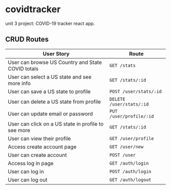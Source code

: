 # covidtracker
unit 3 project: COVID-19 tracker react app.

## CRUD Routes
|User Story|Route|
|-|-|
|User can browse US Country and State COVID totals| `GET /stats`|
|User can select a US state and see more info| `GET /stats/:id`|
|User can save a US state to profile| `POST /user/stats/:id`|
|User can delete a US state from profile| `DELETE /user/stats/:id`|
|User can update email or password| `PUT /user/profile/:id`|
|User can click on a US state in profile to see more| `GET /stats/:id`|
|User can view their profile| `GET /user/profile`|
|Access create account page| `GET /user/new`|
|User can create account| `POST /user`|
|Access log in page| `GET /auth/login`|
|User can log in| `POST /auth/login`|
|User can log out| `GET /auth/logout`|
